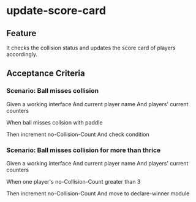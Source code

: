# update-score-card

## Feature

It checks the collision status and updates
the score card of players accordingly.

## Acceptance Criteria

### Scenario: Ball misses collision

Given a working interface
And current player name
And players' current counters

When ball misses collsion with paddle

Then increment no-Collision-Count
And check condition

### Scenario: Ball misses collision for more than thrice

Given a working interface
And current player name
And players' current counters

When one player's no-Collision-Count
greater than 3

Then increment no-Collision-Count
And move to declare-winner module
